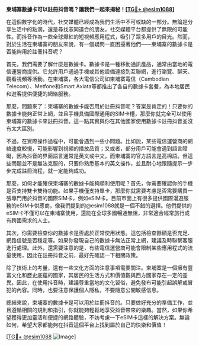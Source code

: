 **柬埔寨數據卡可以註冊抖音嗎？讓我們一起來揭秘！[[TG💪+ @esim1088](https://t.me/s/esim1088)]**

在這個數字化的時代，社交媒體已經成為我們生活中不可或缺的一部分。無論是分享生活中的點滴，還是尋找志同道合的朋友，社交媒體平台都提供了無限的可能性。而抖音作為一款全球爆紅的短視頻應用程式，吸引了眾多用戶的目光。然而，對於生活在柬埔寨的朋友來說，有一個疑問一直困擾著他們——柬埔寨的數據卡是否能夠用於註冊抖音呢？

首先，我們需要了解什麼是數據卡。數據卡是一種移動通訊產品，通常由當地的電信運營商提供。它允許用戶通過手機或其他設備連接到互聯網，進行瀏覽、聊天、觀看視頻等活動。在柬埔寨，各大電信公司如柬埔寨電信（Cambodian Telecom）、Metfone和Smart Axiata等都推出了各自的數據卡套餐，為本地居民和遊客提供便捷的網絡服務。

那麼，問題來了：柬埔寨的數據卡能否用於註冊抖音呢？答案是肯定的！只要你的數據卡能夠正常上網，並且手機具備國際通用的SIM卡槽，那麼你就完全可以使用柬埔寨的數據卡來註冊抖音。這一點其實與你在其他國家使用數據卡註冊抖音並沒有太大區別。

不過，在實際操作過程中，可能會遇到一些小問題。比如說，某些電信運營商的網絡速度較慢，可能影響到視頻的播放品質；又或者，部分用戶可能會遇到語言障礙，因為抖音的界面語言通常是英文或中文，而柬埔寨的官方語言是高棉語。但這些問題並不是無法克服的，只要你熟悉基本的英文操作，並且耐心地跟隨提示一步步完成註冊流程，就一定能夠成功。

那麼，如何才能確保柬埔寨的數據卡能夠順利使用呢？首先，你需要確認你的手機是否支持雙卡雙待功能。如果手機僅支持單卡，那麼你就需要考慮是否需要購買一張專門用於抖音的國際SIM卡，例如eSIM卡。目前市面上有很多提供國際漫遊服務的eSIM卡供應商，像我們提到的@esim1088就是一個不錯的選擇。他們提供的eSIM卡不僅可以在柬埔寨使用，還能在全球多國暢通無阻，非常適合經常旅行或有跨國需求的人士。

其次，你需要檢查你的數據卡是否處於正常使用狀態。這包括檢查餘額是否充足、網路信號是否穩定等。如果你發現自己的數據卡無法正常上網，建議及時聯繫客服進行處理。此外，還需要注意的是，有些電信運營商可能會限制某些應用程式的流量使用，因此在註冊抖音之前，最好先確認一下相關政策。

除了技術上的考量，還有一些文化方面的注意事項需要關注。柬埔寨是一個擁有豐富文化和歷史底蘊的國家，其居民的生活方式和價值觀與西方國家存在一定的差異。因此，在使用抖音時，建議尊重當地的文化習俗，避免發布可能引起誤解或冒犯的內容。同時，也要注意保護個人隱私，不要隨意公開敏感信息。

總結來說，柬埔寨的數據卡是可以用於註冊抖音的。只要做好充分的準備工作，並且遵循相關的規則和指引，你就能夠輕鬆地享受抖音帶來的樂趣。當然，如果你希望獲得更加靈活和便捷的網路體驗，不妨考慮一下eSIM卡這樣的解決方案。無論如何，希望大家都能夠在抖音這個平台上找到屬於自己的快樂和價值！

[[TG💪+ @esim1088](https://t.me/s/esim1088) ![Image](https://i.postimg.cc/4NQfJmqS/Snipaste-2025-05-13-00-14-12.png)]